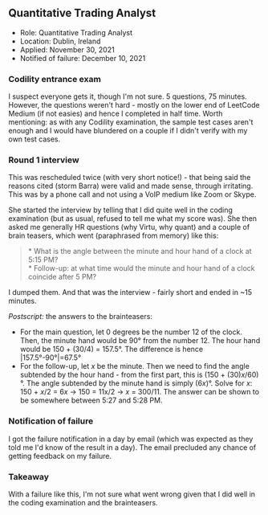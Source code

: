 ## Quantitative Trading Analyst

* Role: Quantitative Trading Analyst
* Location: Dublin, Ireland
* Applied: November 30, 2021
* Notified of failure: December 10, 2021

### Codility entrance exam

I suspect everyone gets it, though I'm not sure. 5 questions, 75 minutes. However, the questions weren't hard - mostly on the lower end of LeetCode Medium (if not easies) and hence I completed in half time. Worth mentioning: as with any Codility examination, the sample test cases aren't enough and I would have blundered on a couple if I didn't verify with my own test cases. 

### Round 1 interview

This was rescheduled twice (with very short notice!) - that being said the reasons cited (storm Barra) were valid and made sense, through irritating. This was by a phone call and not using a VoIP medium like Zoom or Skype. 

She started the interview by telling that I did quite well in the coding examination (but as usual, refused to tell me what my score was). She then asked me generally HR questions (why Virtu, why quant) and a couple of brain teasers, which went (paraphrased from memory) like this:

<blockquote>
* What is the angle between the minute and hour hand of a clock at 5:15 PM? <br>
* Follow-up: at what time would the minute and hour hand of a clock coincide after 5 PM?
</blockquote>

I dumped them. And that was the interview - fairly short and ended in ~15 minutes. 

_Postscript:_ the answers to the brainteasers:

* For the main question, let 0 degrees be the number 12 of the clock. Then, the minute hand would be 90° from the number 12. The hour hand would be 150 + (30/4) = 157.5°. The difference is hence |157.5°-90°|=67.5°
* For the follow-up, let _x_ be the minute. Then we need to find the angle subtended by the hour hand - from the first part, this is (150 + (30)_x_/60)°. The angle subtended by the minute hand is simply (6*x*)°. Solve for _x_: 150 + _x_/2 = 6*x* -> 150 = 11x/2 -> _x_ = 300/11. The answer can be shown to be somewhere between 5:27 and 5:28 PM. 

### Notification of failure

I got the failure notification in a day by email (which was expected as they told me I'd know of the result in a day). The email precluded any chance of getting feedback on my failure. 

### Takeaway

With a failure like this, I'm not sure what went wrong given that I did well in the coding examination and the brainteasers. 